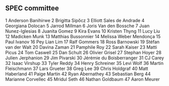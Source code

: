 ## SPEC committee

1 Anderson Banihirwe
2 Brigitta Sipőcz
3 Elliott Sales de Andrade
4 Georgiana Dolocan
5 Jarrod Millman
6 Joris Van den Bossche
7 Juan Nunez-Iglesias
8 Juanita Gomez
9 Kira Evans
10 Kristen Thyng
11 Lucy Liu
12 Madicken Munk
13 Matthias Bussonnier
14 Melissa Weber Mendonça
15 Paul Ivanov
16 Pey Lian Lim
17 Ralf Gommers
18 Ross Barnowski
19 Stéfan van der Walt
20 Davina Zaman
21 Pamphile Roy
22 Sarah Kaiser
23 Matti Picus
24 Tom Caswell
25 Dan Schult
26 Olivier Grisel
27 Stephan Hoyer
28 Julien Jerphanion
29 Jim Pivarski
30 Jérémie du Boisberranger
31 CJ Carey
32 Isaac Virshup
33 Tyler Reddy
34 Henry Schreiner
35 Levi Wolf
36 Martin Fleischmann
37 Lars Grueter
38 Greg Lee
39 Chris Holdgraf
40 Matt Haberland
41 Paige Martin
42 Ryan Abernathey
43 Sebastian Berg
44 Marianne Corvellec
45 Mridul Seth
46 Nathan Goldbaum
47 Aaron Meurer
